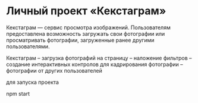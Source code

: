 # Личный проект «Кекстаграм» 

Кекстаграм — сервис просмотра изображений. Пользователям предоставлена
возможность загружать свои фотографии или просматривать фотографии, загруженные
ранее другими пользователями.


Кекстаграм
– загрузка фотографий на страницу
– наложение фильтров
– создание интерактивных контролов
для кадрирования фотографии
– фотографии от других пользователей

для запуска проекта 

npm start